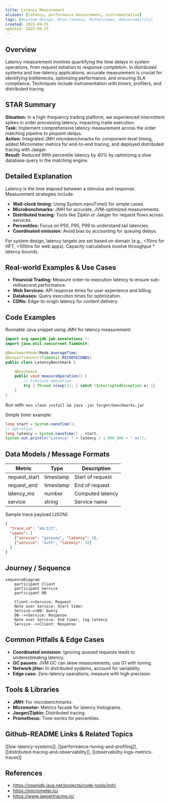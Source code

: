 ```yaml
---
title: Latency Measurement
aliases: [latency, performance measurement, instrumentation]
tags: [#system-design, #low-latency, #interviews, #observability]
created: 2025-09-25
updated: 2025-09-25
---
```


## Overview
Latency measurement involves quantifying the time delays in system operations, from request initiation to response completion. In distributed systems and low-latency applications, accurate measurement is crucial for identifying bottlenecks, optimizing performance, and ensuring SLA compliance. Techniques include instrumentation with timers, profilers, and distributed tracing.

## STAR Summary
**Situation:** In a high-frequency trading platform, we experienced intermittent spikes in order processing latency, impacting trade execution.  
**Task:** Implement comprehensive latency measurement across the order matching pipeline to pinpoint delays.  
**Action:** Integrated JMH microbenchmarks for component-level timing, added Micrometer metrics for end-to-end tracing, and deployed distributed tracing with Jaeger.  
**Result:** Reduced 99th percentile latency by 40% by optimizing a slow database query in the matching engine.

## Detailed Explanation
Latency is the time elapsed between a stimulus and response. Measurement strategies include:
- **Wall-clock timing:** Using System.nanoTime() for simple cases.
- **Microbenchmarks:** JMH for accurate, JVM-optimized measurements.
- **Distributed tracing:** Tools like Zipkin or Jaeger for request flows across services.
- **Percentiles:** Focus on P50, P95, P99 to understand tail latencies.
- **Coordinated omission:** Avoid bias by accounting for queuing delays.

For system design, latency targets are set based on domain (e.g., <10ms for HFT, <100ms for web apps). Capacity calculations involve throughput * latency bounds.

## Real-world Examples & Use Cases
- **Financial Trading:** Measure order-to-execution latency to ensure sub-millisecond performance.
- **Web Services:** API response times for user experience and billing.
- **Databases:** Query execution times for optimization.
- **CDNs:** Edge-to-origin latency for content delivery.

## Code Examples
Runnable Java snippet using JMH for latency measurement:

```java
import org.openjdk.jmh.annotations.*;
import java.util.concurrent.TimeUnit;

@BenchmarkMode(Mode.AverageTime)
@OutputTimeUnit(TimeUnit.MICROSECONDS)
public class LatencyBenchmark {

    @Benchmark
    public void measureOperation() {
        // Simulate operation
        try { Thread.sleep(1); } catch (InterruptedException e) {}
    }
}
```

Run with: `mvn clean install && java -jar target/benchmarks.jar`

Simple timer example:

```java
long start = System.nanoTime();
// operation
long latency = System.nanoTime() - start;
System.out.println("Latency: " + latency / 1_000_000 + " ms");
```

## Data Models / Message Formats
| Metric | Type | Description |
|--------|------|-------------|
| request_start | timestamp | Start of request |
| request_end | timestamp | End of request |
| latency_ms | number | Computed latency |
| service | string | Service name |

Sample trace payload (JSON):
```json
{
  "trace_id": "abc123",
  "spans": [
    {"service": "gateway", "latency": 5},
    {"service": "auth", "latency": 10}
  ]
}
```

## Journey / Sequence
```mermaid
sequenceDiagram
    participant Client
    participant Service
    participant DB

    Client->>Service: Request
    Note over Service: Start timer
    Service->>DB: Query
    DB-->>Service: Response
    Note over Service: End timer, log latency
    Service-->>Client: Response
```

## Common Pitfalls & Edge Cases
- **Coordinated omission:** Ignoring queued requests leads to underestimating latency.
- **GC pauses:** JVM GC can skew measurements; use G1 with tuning.
- **Network jitter:** In distributed systems, account for variability.
- **Edge case:** Zero-latency operations; measure with high precision.

## Tools & Libraries
- **JMH:** For microbenchmarks.
- **Micrometer:** Metrics facade for latency histograms.
- **Jaeger/Zipkin:** Distributed tracing.
- **Prometheus:** Time-series for percentiles.

## Github-README Links & Related Topics
[[low-latency-systems]], [[performance-tuning-and-profiling]], [[distributed-tracing-and-observability]], [[observability-logs-metrics-traces]]

## References
- https://openjdk.java.net/projects/code-tools/jmh/
- https://micrometer.io/
- https://www.jaegertracing.io/